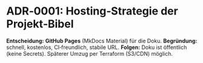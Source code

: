 # ADR‑0001: Hosting‑Strategie der Projekt‑Bibel

**Entscheidung:** **GitHub Pages** (MkDocs Material) für die Doku.
**Begründung:** schnell, kostenlos, CI‑freundlich, stabile URL.
**Folgen:** Doku ist öffentlich (keine Secrets). Späterer Umzug per Terraform (S3/CDN) möglich.

